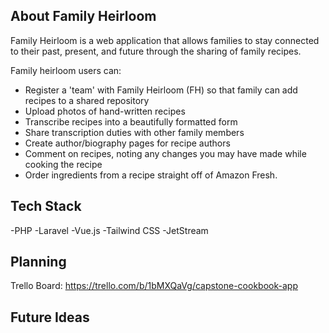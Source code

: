 
## About Family Heirloom

Family Heirloom is a web application that allows families to stay connected to their past, present, and future through the sharing of family recipes. 

Family heirloom users can:

- Register a 'team' with Family Heirloom (FH) so that family can add recipes to a shared repository
- Upload photos of hand-written recipes
- Transcribe recipes into a beautifully formatted form
- Share transcription duties with other family members
- Create author/biography pages for recipe authors
- Comment on recipes, noting any changes you may have made while cooking the recipe
- Order ingredients from a recipe straight off of Amazon Fresh. 


## Tech Stack

-PHP
-Laravel
-Vue.js
-Tailwind CSS
-JetStream

## Planning

Trello Board: https://trello.com/b/1bMXQaVg/capstone-cookbook-app 


## Future Ideas

